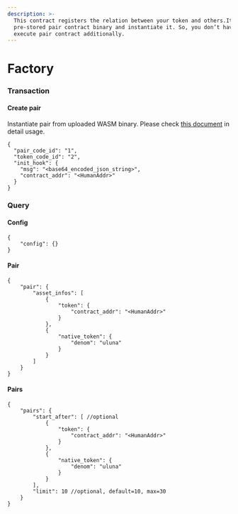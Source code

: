 ```yaml
---
description: >-
  This contract registers the relation between your token and others.It uses the
  pre-stored pair contract binary and instantiate it. So, you don’t have to
  execute pair contract additionally.
---
```


# Factory

### Transaction <a id="transaction"></a>

#### Create pair <a id="create-pair"></a>

Instantiate pair from uploaded WASM binary. Please check [this document](https://docs.terraswap.io/docs/howto/create_your_own_pair/) in detail usage.

```text
{
  "pair_code_id": "1",
  "token_code_id": "2",
  "init_hook": {
    "msg": "<base64_encoded_json_string>",
    "contract_addr": "<HumanAddr>"
  }
}
```

### Query <a id="query"></a>

#### Config <a id="config"></a>

```text
{
    "config": {}
}
```

#### Pair <a id="pair"></a>

```text
{
    "pair": {
        "asset_infos": [
            {
                "token": {
                    "contract_addr": "<HumanAddr>"
                }
            },
            {
                "native_token": {
                    "denom": "uluna"
                }
            }
        ]
    }
}
```

#### Pairs <a id="pairs"></a>

```text
{
    "pairs": {
        "start_after": [ //optional
            {
                "token": {
                    "contract_addr": "<HumanAddr>"
                }
            },
            {
                "native_token": {
                    "denom": "uluna"
                }
            }
        ],
        "limit": 10 //optional, default=10, max=30
    }
}
```



